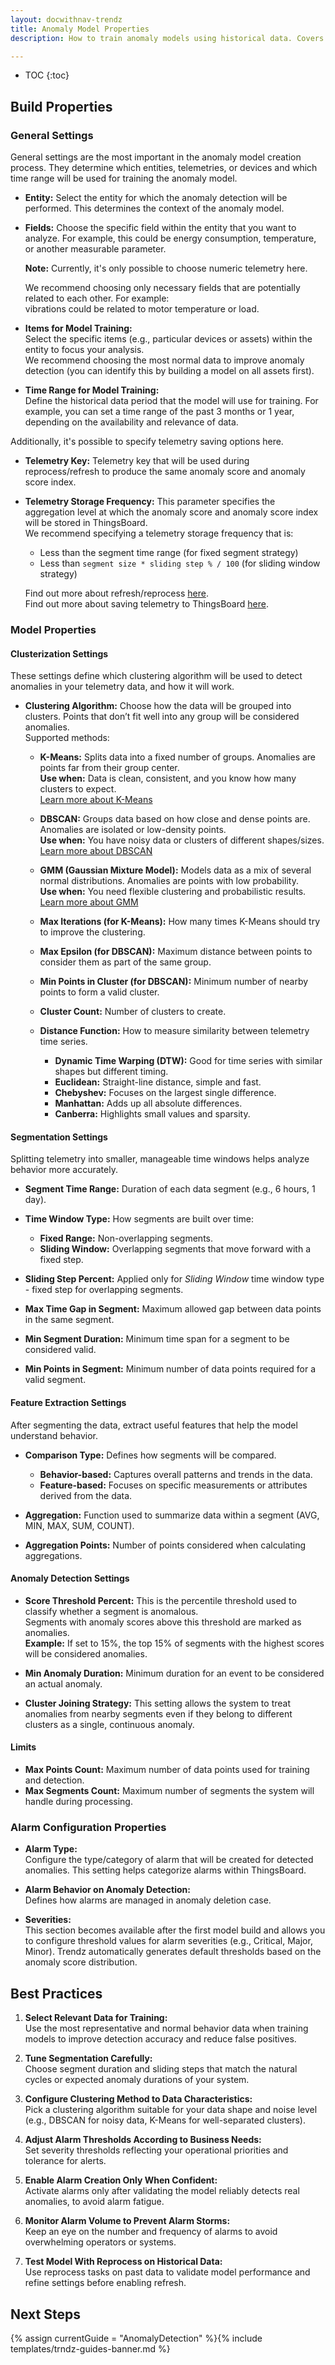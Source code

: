 ```yaml
---
layout: docwithnav-trendz
title: Anomaly Model Properties
description: How to train anomaly models using historical data. Covers segmentation, preprocessing, and the "Build" task

---
```


* TOC
{:toc}

## Build Properties

### General Settings

General settings are the most important in the anomaly model creation process. They determine which entities, telemetries, 
or devices and which time range will be used for training the anomaly model.

* **Entity:** Select the entity for which the anomaly detection will be performed. This determines the context of the anomaly model.

* **Fields:** Choose the specific field within the entity that you want to analyze. For example, this could be energy consumption, temperature, or another measurable parameter.
  
  **Note:** Currently, it's only possible to choose numeric telemetry here.

  We recommend choosing only necessary fields that are potentially related to each other. For example:  
  vibrations could be related to motor temperature or load.

* **Items for Model Training:**  
  Select the specific items (e.g., particular devices or assets) within the entity to focus your analysis.  
  We recommend choosing the most normal data to improve anomaly detection (you can identify this by building a model on all assets first).

* **Time Range for Model Training:**  
  Define the historical data period that the model will use for training. For example, you can set a time range of the 
  past 3 months or 1 year, depending on the availability and relevance of data.

Additionally, it's possible to specify telemetry saving options here.

* **Telemetry Key:** Telemetry key that will be used during reprocess/refresh to produce the same anomaly score and anomaly score index.

* **Telemetry Storage Frequency:** This parameter specifies the aggregation level at which the anomaly score and anomaly score index will be stored in ThingsBoard.  
  We recommend specifying a telemetry storage frequency that is:
    - Less than the segment time range (for fixed segment strategy)
    - Less than `segment size * sliding step % / 100` (for sliding window strategy)

  Find out more about refresh/reprocess [here](/docs/trendz/anomaly/refresh-reprocess.md).  
  Find out more about saving telemetry to ThingsBoard [here](/docs/trendz/anomaly/save-to-tb.md).

### Model Properties

#### Clusterization Settings 

These settings define which clustering algorithm will be used to detect anomalies in your telemetry data, and how it will work.

- **Clustering Algorithm:** Choose how the data will be grouped into clusters. Points that don’t fit well into any group will be considered anomalies.  
  Supported methods:
  - **K-Means:** Splits data into a fixed number of groups. Anomalies are points far from their group center.  
    **Use when:** Data is clean, consistent, and you know how many clusters to expect.  
    [Learn more about K-Means](https://scikit-learn.org/stable/modules/clustering.html#k-means)
  - **DBSCAN:** Groups data based on how close and dense points are. Anomalies are isolated or low-density points.  
    **Use when:** You have noisy data or clusters of different shapes/sizes.  
    [Learn more about DBSCAN](https://scikit-learn.org/stable/modules/clustering.html#dbscan)

  - **GMM (Gaussian Mixture Model):** Models data as a mix of several normal distributions. Anomalies are points with low probability.  
    **Use when:** You need flexible clustering and probabilistic results.  
    [Learn more about GMM](https://scikit-learn.org/stable/modules/mixture.html)

  - **Max Iterations (for K-Means):** How many times K-Means should try to improve the clustering.
  - **Max Epsilon (for DBSCAN):** Maximum distance between points to consider them as part of the same group.
  - **Min Points in Cluster (for DBSCAN):** Minimum number of nearby points to form a valid cluster.

  - **Cluster Count:** Number of clusters to create.

  - **Distance Function:** How to measure similarity between telemetry time series.
      - **Dynamic Time Warping (DTW):** Good for time series with similar shapes but different timing.
      - **Euclidean:** Straight-line distance, simple and fast.
      - **Chebyshev:** Focuses on the largest single difference.
      - **Manhattan:** Adds up all absolute differences.
      - **Canberra:** Highlights small values and sparsity.

#### Segmentation Settings

Splitting telemetry into smaller, manageable time windows helps analyze behavior more accurately.

- **Segment Time Range:** Duration of each data segment (e.g., 6 hours, 1 day).  

- **Time Window Type:** How segments are built over time:
    - **Fixed Range:** Non-overlapping segments.
    - **Sliding Window:** Overlapping segments that move forward with a fixed step.  
- **Sliding Step Percent:** Applied only for *Sliding Window* time window type - fixed step for overlapping segments.

- **Max Time Gap in Segment:** Maximum allowed gap between data points in the same segment.
- **Min Segment Duration:** Minimum time span for a segment to be considered valid.
- **Min Points in Segment:** Minimum number of data points required for a valid segment.

#### Feature Extraction Settings

After segmenting the data, extract useful features that help the model understand behavior.

- **Comparison Type:** Defines how segments will be compared.
    - **Behavior-based:** Captures overall patterns and trends in the data.
    - **Feature-based:** Focuses on specific measurements or attributes derived from the data.  

- **Aggregation:** Function used to summarize data within a segment (AVG, MIN, MAX, SUM, COUNT).
- **Aggregation Points:** Number of points considered when calculating aggregations.

#### Anomaly Detection Settings

- **Score Threshold Percent:** This is the percentile threshold used to classify whether a segment is anomalous.  
  Segments with anomaly scores above this threshold are marked as anomalies.  
  **Example:** If set to 15%, the top 15% of segments with the highest scores will be considered anomalies.

- **Min Anomaly Duration:** Minimum duration for an event to be considered an actual anomaly.
- **Cluster Joining Strategy:** This setting allows the system to treat anomalies from nearby segments even if they 
  belong to different clusters as a single, continuous anomaly.


#### Limits

- **Max Points Count:** Maximum number of data points used for training and detection.
- **Max Segments Count:** Maximum number of segments the system will handle during processing.

### Alarm Configuration Properties

- **Alarm Type:**  
  Configure the type/category of alarm that will be created for detected anomalies. This setting helps categorize alarms 
  within ThingsBoard.

- **Alarm Behavior on Anomaly Detection:**  
  Defines how alarms are managed in anomaly deletion case.

- **Severities:**  
  This section becomes available after the first model build and allows you to configure threshold values for alarm 
  severities (e.g., Critical, Major, Minor). Trendz automatically generates default thresholds based on the anomaly score distribution.

## Best Practices

1. **Select Relevant Data for Training:**  
   Use the most representative and normal behavior data when training models to improve detection accuracy and reduce false positives.

2. **Tune Segmentation Carefully:**  
   Choose segment duration and sliding steps that match the natural cycles or expected anomaly durations of your system.

3. **Configure Clustering Method to Data Characteristics:**  
   Pick a clustering algorithm suitable for your data shape and noise level (e.g., DBSCAN for noisy data, K-Means for well-separated clusters).

4. **Adjust Alarm Thresholds According to Business Needs:**  
   Set severity thresholds reflecting your operational priorities and tolerance for alerts.

5. **Enable Alarm Creation Only When Confident:**  
   Activate alarms only after validating the model reliably detects real anomalies, to avoid alarm fatigue.

6. **Monitor Alarm Volume to Prevent Alarm Storms:**  
   Keep an eye on the number and frequency of alarms to avoid overwhelming operators or systems.

7. **Test Model With Reprocess on Historical Data:**  
   Use reprocess tasks on past data to validate model performance and refine settings before enabling refresh.

## Next Steps

{% assign currentGuide = "AnomalyDetection" %}{% include templates/trndz-guides-banner.md %}
